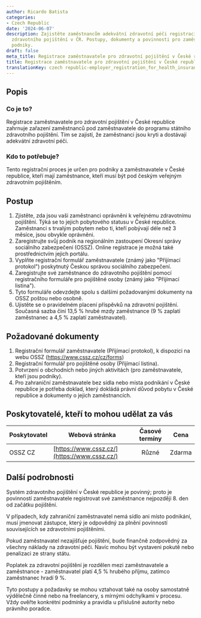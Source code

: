 ```yaml
---
author: Ricardo Batista
categories:
- Czech Republic
date: '2024-06-07'
description: Zajistěte zaměstnancům adekvátní zdravotní péči registrací do státního
  zdravotního pojištění v ČR. Postupy, dokumenty a povinnosti pro zaměstnavatele a
  podniky.
draft: false
meta_title: Registrace zaměstnavatele pro zdravotní pojištění v České republice
title: Registrace zaměstnavatele pro zdravotní pojištění v České republice
translationKey: czech republic-employer_registration_for_health_insurance
---
```



## Popis
### Co je to?
Registrace zaměstnavatele pro zdravotní pojištění v České republice zahrnuje zařazení zaměstnanců pod zaměstnavatele do programu státního zdravotního pojištění. Tím se zajistí, že zaměstnanci jsou kryti a dostávají adekvátní zdravotní péči.

### Kdo to potřebuje?
Tento registrační proces je určen pro podniky a zaměstnavatele v České republice, kteří mají zaměstnance, kteří musí být pod českým veřejným zdravotním pojištěním.

## Postup
1. Zjistěte, zda jsou vaši zaměstnanci oprávněni k veřejnému zdravotnímu pojištění. Týká se to jejich pobytového statusu v České republice. Zaměstnanci s trvalým pobytem nebo ti, kteří pobývají déle než 3 měsíce, jsou obvykle oprávněni.
2. Zaregistrujte svůj podnik na regionálním zastoupení Okresní správy sociálního zabezpečení (OSSZ). Online registrace je možná také prostřednictvím jejich portálu.
3. Vyplňte registrační formulář zaměstnavatele (známý jako "Přijímací protokol") poskytnutý Českou správou sociálního zabezpečení.
4. Zaregistrujte své zaměstnance do zdravotního pojištění pomocí registračního formuláře pro pojištěné osoby (známý jako "Přijímací listina").
5. Tyto formuláře odevzdejte spolu s dalšími požadovanými dokumenty na OSSZ poštou nebo osobně.
6. Ujistěte se o pravidelném placení příspěvků na zdravotní pojištění. Současná sazba činí 13,5 % hrubé mzdy zaměstnance (9 % zaplatí zaměstnanec a 4,5 % zaplatí zaměstnavatel).

## Požadované dokumenty
1. Registrační formulář zaměstnavatele (Přijímací protokol), k dispozici na webu OSSZ (https://www.cssz.cz/cz/forms)
2. Registrační formulář pro pojištěné osoby (Přijímací listina).
3. Potvrzení o obchodních nebo jiných aktivitách (pro zaměstnavatele, kteří jsou podniky).
4. Pro zahraniční zaměstnavatele bez sídla nebo místa podnikání v České republice je potřeba doklad, který dokládá právní důvod pobytu v České republice a dokumenty o jejich zaměstnancích.

## Poskytovatelé, kteří to mohou udělat za vás

| Poskytovatel        |     Webová stránka     |     Časové termíny    |       Cena      |
| --------------- | --------------- |  :-------------: | :-------------: |
| OSSZ CZ      |  [https://www.cssz.cz/](https://www.cssz.cz/)      |      Různé      |        Zdarma       |

## Další podrobnosti
Systém zdravotního pojištění v České republice je povinný; proto je povinností zaměstnavatele registrovat své zaměstnance nejpozději 8. den od začátku pojištění.

V případech, kdy zahraniční zaměstnavatel nemá sídlo ani místo podnikání, musí jmenovat zástupce, který je odpovědný za plnění povinností souvisejících se zdravotními pojištěními.

Pokud zaměstnavatel nezajišťuje pojištění, bude finančně zodpovědný za všechny náklady na zdravotní péči. Navíc mohou být vystaveni pokutě nebo penalizaci ze strany státu.

Poplatek za zdravotní pojištění je rozdělen mezi zaměstnavatele a zaměstnance - zaměstnavatel platí 4,5 % hrubého příjmu, zatímco zaměstnanec hradí 9 %.

Tyto postupy a požadavky se mohou vztahovat také na osoby samostatně výdělečně činné nebo na freelancery, s mírnými odchylkami v procesu. Vždy ověřte konkrétní podmínky a pravidla u příslušné autority nebo právního poradce.